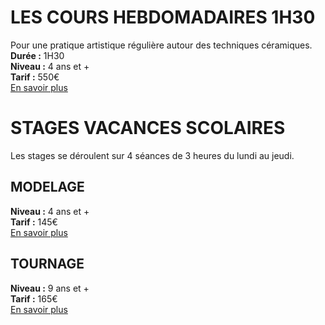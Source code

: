 # LES COURS HEBDOMADAIRES 1H30
Pour une pratique artistique régulière autour des techniques céramiques.  
**Durée :** 1H30  
**Niveau :** 4 ans et +  
**Tarif :** 550€  
[En savoir plus](cours_enfants.md)  



# STAGES VACANCES SCOLAIRES
Les stages se déroulent sur 4 séances de 3 heures du lundi au jeudi.  

## MODELAGE
**Niveau :** 4 ans et +  
**Tarif :** 145€  
[En savoir plus](stages_enfants.md)  


## TOURNAGE

**Niveau :** 9 ans et +  
**Tarif :** 165€  
[En savoir plus](stages_enfants.md)  





